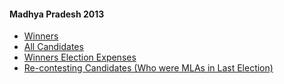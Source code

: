 #### Madhya Pradesh 2013
  * [Winners](https://www.myneta.info/mp2013/index.php?action=show_winners&sort=default)
  * [All Candidates](https://www.myneta.info/mp2013/)
  * [Winners Election Expenses](https://www.myneta.info/mp2013/index.php?action=showWinnersExpense&sortExp=default)
  * [ Re-contesting Candidates (Who were MLAs in Last Election)](https://www.myneta.info/mp2013/index.php?action=recontestAssetsComparison)